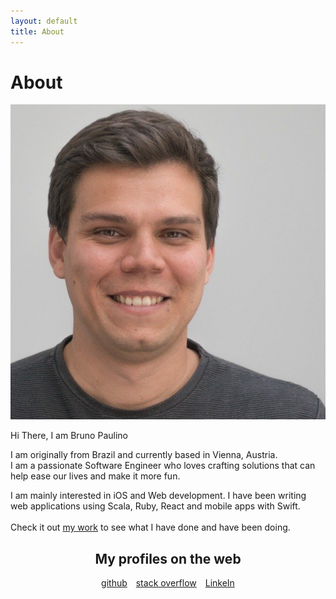 ```yaml
---
layout: default
title: About
---
```


<div class="flex-center about-me">
	<h1>About</h1>
	<img src="/assets/images/me.jpg" class="me"/>
	<p>Hi There, I am Bruno Paulino</p>
    <p>
        I am originally from Brazil and currently based in Vienna, Austria.<br/>
        I am a passionate Software Engineer who loves crafting solutions that can help ease our lives and make it more fun.
    </p>
    <p>
        I am mainly interested in iOS and Web development. I have been writing web applications using Scala, Ruby, React and mobile apps with Swift.<br/><br/>Check it out <a href="/work">my work</a> to see what I have done and have been doing.<br/>
    </p>
    <div style="text-align: center; padding-bottom: 30px;">
        <h2>My profiles on the web</h2>
        <a href="https://github.com/brunojppb" style="margin-right: 10px">github</a>
        <a href="https://stackoverflow.com/users/2301092/bruno-paulino" style="margin-right: 10px">stack overflow</a>
        <a href="https://www.linkedin.com/in/brunojppb/">LinkeIn</a>
    </div>
</div>